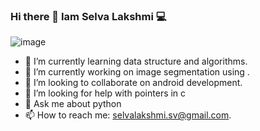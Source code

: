 ### Hi there 👋 Iam Selva Lakshmi 💻
![image](https://user-images.githubusercontent.com/53254307/110243216-724aa200-7f7f-11eb-9232-58227c38eb9a.png)
- 🌱 I’m currently learning data structure and algorithms. 
- 🔭 I’m currently working on image segmentation using .
- 👯 I’m looking to collaborate on android development.
- 🤔 I’m looking for help with pointers in c
- 💬 Ask me about python
- 📫 How to reach me: selvalakshmi.sv@gmail.com.
